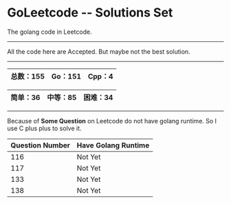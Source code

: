 # GoLeetcode -- Solutions Set
The golang code in Leetcode.

-----

All the code here are Accepted. But maybe not the best solution.

-----

| 总数：155 | Go：151 | Cpp：4 |
| -------- | ------ | ------ |

| 简单：36 | 中等：85 | 困难：34 |
| ------- | ------- | ------- |

-----

Because of **Some Question** on Leetcode do not have golang runtime. So I use C plus plus to solve it.

| Question Number | Have Golang Runtime |
| --------------- | ------------------- |
| 116 | Not Yet |
| 117 | Not Yet |
| 133 | Not Yet |
| 138 | Not Yet |
